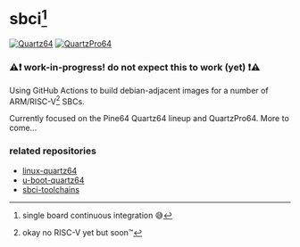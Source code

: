 # sbci[^1]

[![Quartz64](https://github.com/neggles/sbci/actions/workflows/image-quartz64.yaml/badge.svg)](https://github.com/neggles/sbci/actions/workflows/image-quartz64.yaml)
[![QuartzPro64](https://github.com/neggles/sbci/actions/workflows/image-quartzpro64.yaml/badge.svg)](https://github.com/neggles/sbci/actions/workflows/image-quartzpro64.yaml)

### ⚠️❗ work-in-progress! do not expect this to work (yet) ❗⚠️
[^1]: single board continuous integration 😅

Using GitHub Actions to build debian-adjacent images for a number of ARM/RISC-V[^2] SBCs.
[^2]: okay no RISC-V yet but soon™

Currently focused on the Pine64 Quartz64 lineup and QuartzPro64. More to come...

### related repositories

- [linux-quartz64](https://github.com/neggles/linux-quartz64)
- [u-boot-quartz64](https://github.com/neggles/u-boot-quartz64)
- [sbci-toolchains](https://github.com/neggles/sbci-toolchains)

